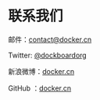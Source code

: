 # 联系我们

邮件：contact@docker.cn

Twitter: [@dockboardorg](https://twitter.com/dockercn)

新浪微博：[docker.cn](http://weibo.com/dockboard)

GitHub ：[docker.cn](https://github.com/dockercn)
